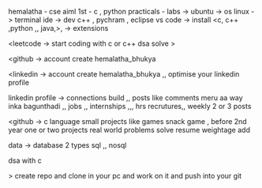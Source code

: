 hemalatha - cse aiml 
1st - c , python 
practicals - labs -> ubuntu -> os linux -> terminal
ide -> dev c++ , pychram , eclipse
vs code -> install  <c, c++ ,python ,, java,>, -> extensions

<leetcode -> start coding with c or c++ dsa solve >

<github -> account create hemalatha_bhukya

<linkedin -> account create hemalatha_bhukya ,, optimise your linkedin profile

linkedin profile -> connections build ,, posts like comments meru aa way inka bagunthadi ,, jobs ,, internships ,,, hrs recrutures,, 
weekly 2 or 3 posts

<github -> c language small projects like games snack game ,
 before 2nd year  one or two projects real world problems solve resume weightage add 

data -> database 2 types sql ,, nosql 

dsa with c 

<github acc create >>
create repo and clone in your pc and work on it and push into your git 